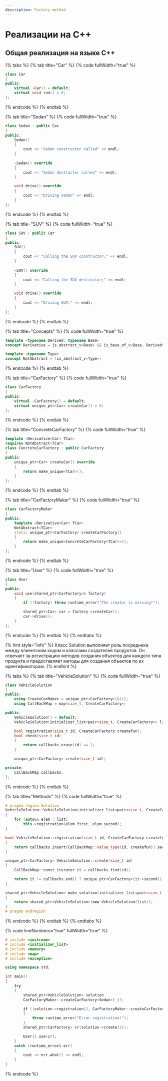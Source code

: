 ```yaml
---
description: Factory method
---
```


# Реализации на С++

## Общая реализация на языке С++

{% tabs %}
{% tab title="Car" %}
{% code fullWidth="true" %}
```cpp
class Car
{
public:
    virtual ~Car() = default;
    virtual void run() = 0;
};
```
{% endcode %}
{% endtab %}

{% tab title="Sedan" %}
{% code fullWidth="true" %}
```cpp
class Sedan : public Car
{
public:
    Sedan() 
    { 
        cout << "Sedan constructor called" << endl; 
    }
    
    ~Sedan() override 
    { 
        cout << "Sedan destructor called" << endl; 
    }

    void drive() override 
    { 
        cout << "Driving sedan" << endl; 
    }
};
```
{% endcode %}
{% endtab %}

{% tab title="SUV" %}
{% code fullWidth="true" %}
```cpp
class SUV : public Car 
{
public:
    SUV() 
    {
        cout << "Calling the SUV constructor;" << endl;
    }
    
    ~SUV() override 
    { 
        cout << "Calling the SUV destructor;" << endl; 
    }

    void drive() override 
    { 
        cout << "Driving SUV;" << endl; 
    }
};
```
{% endcode %}
{% endtab %}

{% tab title="Concepts" %}
{% code fullWidth="true" %}
```cpp
template <typename Derived, typename Base>
concept Derivative = is_abstract_v<Base> && is_base_of_v<Base, Derived>;

template <typename Type>
concept NotAbstract = !is_abstract_v<Type>;
```
{% endcode %}
{% endtab %}

{% tab title="CarFactory" %}
{% code fullWidth="true" %}
```cpp
class CarFactory
{
public:
    virtual ~CarFactory() = default;
    virtual unique_ptr<Car> createCar() = 0;
};
```
{% endcode %}
{% endtab %}

{% tab title="ConcreteCarFactory" %}
{% code fullWidth="true" %}
```cpp
template <Derivative<Car> TCar>
requires NotAbstract<TCar>
class ConcreteCarFactory : public CarFactory
{
public:
    unique_ptr<Car> createCar() override 
    {
        return make_unique<TCar>();
    }
};
```
{% endcode %}
{% endtab %}

{% tab title="CarFactoryMaker" %}
{% code fullWidth="true" %}
```cpp
class CarFactoryMaker
{
public:
    template <Derivative<Car> TCar>
    NotAbstract<TCar>
    static unique_ptr<CarFactory> createCarFactory() 
    {
        return make_unique<ConcreteCarFactory<TCar>>();
    }
};
```
{% endcode %}
{% endtab %}

{% tab title="User" %}
{% code fullWidth="true" %}
```cpp
class User
{
public:
    void use(shared_ptr<CarFactory>& factory)
    {
        if (!factory) throw runtime_error("The creator is missing!");

        shared_ptr<Car> car = factory->createCar();
        car->drive();
    }
};
```
{% endcode %}
{% endtab %}
{% endtabs %}

{% hint style="info" %}
Класс Solution выполняет роль посредника между клиентским кодом и классами создателей продуктов. Он отвечает за регистрацию методов создания объектов для каждого типа продукта и предоставляет методы для создания объектов по их идентификаторам.
{% endhint %}

{% tabs %}
{% tab title="VehicleSolution" %}
{% code fullWidth="true" %}
```cpp
class VehicleSolution
{
public:
    using CreateCarMaker = unique_ptr<CarFactory>(&)();
    using CallBackMap = map<size_t, CreateCarFactory>;

public:
    VehicleSolution() = default;
    VehicleSolution(initializer_list<pair<size_t, CreateCarFactory>> list);

    bool registration(size_t id, CreateCarFactory createfun);
    bool check(size_t id) 
    { 
        return callbacks.erase(id) == 1; 
    }

    unique_ptr<CarFactory> create(size_t id);

private:
    CallBackMap callbacks;
};
```
{% endcode %}
{% endtab %}

{% tab title="Methods" %}
{% code fullWidth="true" %}
```cpp
# pragma region Solution
VehicleSolution::VehicleSolution(initializer_list<pair<size_t, CreateCarFactory>> list)
{
    for (auto&& elem : list)
        this->registration(elem.first, elem.second);
}

bool VehicleSolution::registration(size_t id, CreateCarFactory createfun)
{
    return callbacks.insert(CallBackMap::value_type(id, createfun)).second;
}

unique_ptr<CarFactory> VehicleSolution::create(size_t id)
{
    CallBackMap::const_iterator it = callbacks.find(id);

    return it != callbacks.end() ? unique_ptr<CarFactory>(it->second()) : nullptr;
}

shared_ptr<VehicleSolution> make_solution(initializer_list<pair<size_t, VehicleSolution::CreateCarFactory>> list)
{
    return shared_ptr<VehicleSolution>(new VehicleSolution(list));
}
# pragma endregion
```
{% endcode %}
{% endtab %}
{% endtabs %}

{% code lineNumbers="true" fullWidth="true" %}
```cpp
# include <iostream>
# include <initializer_list>
# include <memory>
# include <map>
# include <exception>

using namespace std;

int main()
{
    try
    {
        shared_ptr<VehicleSolution> solution
        CarFactoryMaker::createCarFactory<Sedan>} });

        if (!solution->registration(2, CarFactoryMaker::createCarFactory<SUV>))
        {
            throw runtime_error("Error registration!");
        }
        shared_ptr<CarFactory> cr(solution->create(2));

        User{}.use(cr);
    }
    catch (runtime_error& err)
    {
        cout << err.what() << endl;
    }
}
```
{% endcode %}
